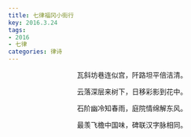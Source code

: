 ```yaml
---
title: 七律福冈小街行
key: 2016.3.24
tags: 
- 2016
- 七律
categories: 律诗
---
```


<p align="center">瓦斜坊巷连似宫，阡路坦平倍洁清。
</p>
<p align="center">云落深层来树下，日移彩影到花中。
</p>
<p align="center">石阶幽冷知春雨，庭院情绵解东风。
</p>
<p align="center">最羡飞檐中国味，碑联汉字脉相同。
</p>
